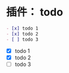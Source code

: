 # 插件： todo

````markdown
- [x] todo 1
- [x] todo 2
- [ ] todo 3
````

- [x] todo 1
- [x] todo 2
- [ ] todo 3